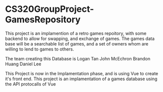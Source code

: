 # CS320GroupProject-GamesRepository

This project is an implamention of a retro games repoitory, with some backend to allow for swapping, and exchange of games. The games data base will be a searchable list of games, and a set of owners whom are willing to lend to games to others.

The team creating this Database is
Logan Tan
John McEchron
Brandon Huang
Daniel Lee

This Project is now in the Implamentation phase, and is using Vue to create it's front end.
This project is an implamentation of a games database using the API protocalls of Vue
